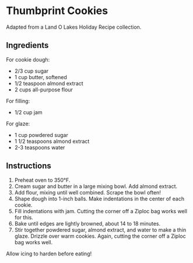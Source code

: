 # Thumbprint Cookies

Adapted from a Land O Lakes Holiday Recipe collection.

## Ingredients

For cookie dough:
- 2/3 cup sugar
- 1 cup butter, softened
- 1/2 teaspoon almond extract
- 2 cups all-purpose flour

For filling:
- 1/2 cup jam

For glaze:
- 1 cup powdered sugar
- 1 1/2 teaspoons almond extract
- 2-3 teaspoons water

## Instructions

1. Preheat oven to 350&deg;F.
2. Cream sugar and butter in a large mixing bowl. Add almond extract.
3. Add flour, mixing until well combined. Scrape the bowl often!
4. Shape dough into 1-inch balls. Make indentations in the center of each cookie.
5. Fill indentations with jam. Cutting the corner off a Ziploc bag works well for this.
6. Bake until edges are lightly browned, about 14 to 18 minutes.
7. Stir together powdered sugar, almond extract, and water to make a thin glaze. Drizzle over warm cookies. Again, cutting the corner off a Ziploc bag works well.

Allow icing to harden before eating!
